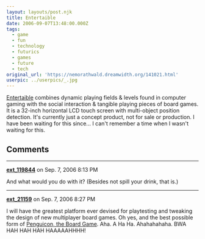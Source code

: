 ```yaml
---
layout: layouts/post.njk
title: Entertaible
date: 2006-09-07T13:48:00.000Z
tags:
  - game
  - fun
  - technology
  - futurics
  - games
  - future
  - tech
original_url: 'https://nemorathwald.dreamwidth.org/141021.html'
userpic: ../userpics/_.jpg
---
```

[Entertaible](http://www.research.philips.com/newscenter/pictures/entertaible-pict.html) combines dynamic playing fields & levels found in computer gaming with the social interaction & tangible playing pieces of board games. It is a 32-inch horizontal LCD touch screen with multi-object position detection. It's currently just a concept product, not for sale or production. I have been waiting for this since... I can't remember a time when I wasn't waiting for this.

## Comments

---

**[ext_119844](https://www.dreamwidth.org/users/ext_119844)** on Sep. 7, 2006 8:13 PM

And what would you do with it? (Besides not spill your drink, that is.)

---

**[ext_21159](https://www.dreamwidth.org/users/ext_21159)** on Sep. 7, 2006 8:27 PM

I will have the greatest platform ever devised for playtesting and tweaking the design of new multiplayer board games. Oh yes, and the best possible form of [Penguicon, the Board Game](http://matt-arnold.livejournal.com/139814.html). Aha. A Ha Ha. Ahahahahaha. BWA HAH HAH HAH HAAAAAHHHH!
